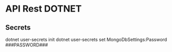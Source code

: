 # API Rest DOTNET


## Secrets

dotnet user-secrets init
dotnet user-secrets set MongoDbSettings:Password ###PASSWORD###